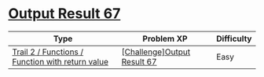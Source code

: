 # [Output Result 67](https://www.codetree.ai/trails/complete/curated-cards/challenge-reading-k201821)

|Type|Problem XP|Difficulty|
|---|---|---|
|[Trail 2 / Functions / Function with return value](https://www.codetree.ai/trail-info/novice-mid/)|[[Challenge]Output Result 67](https://www.codetree.ai/trails/complete/curated-cards/challenge-reading-k201821/)|Easy|

